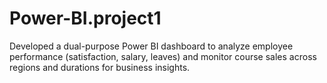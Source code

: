 # Power-BI.project1
Developed a dual-purpose Power BI dashboard to analyze employee performance (satisfaction, salary, leaves) and monitor course sales across regions and durations for business insights.
